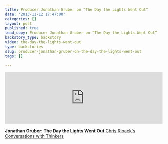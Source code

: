 ```yaml
---
title: Producer Jonathan Gruber on “The Day the Lights Went Out”
date: '2013-11-12 17:47:00'
categories: []
layout: post
published: true
lead_copy: Producer Jonathan Gruber on “The Day the Lights Went Out”
backstory_type: backstory
video: the-day-the-lights-went-out
type: backstories
slug: producer-jonathan-gruber-on-the-day-the-lights-went-out
tags: []

---
```

<iframe width="100%" height="166" scrolling="no" frameborder="no" src="https://w.soundcloud.com/player/?url=https%3A//api.soundcloud.com/tracks/120659405&amp;color=ff6600&amp;show_artwork=false"></iframe>

**Jonathan Gruber: The Day the Lights Went Out**
[Chris Riback's Conversations with Thinkers](http://chrisriback.com/2013/11/17/retro-reports-jonathan-gruber-the-day-the-lights-went-out/)

